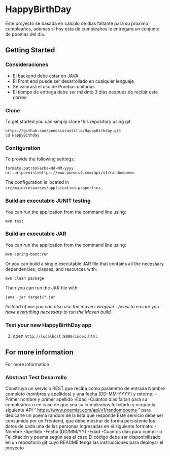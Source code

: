# HappyBirthDay

Este proyecto se basada en calculo de dias faltante para su proximo cumpleaños, 
ademas si hoy esta de cumpleaños le entregara un conjunto de poemas del dia.

## Getting Started

### Consideraciones

* El backend debe estar en JAVA
* El Front end puede ser desarrollado en cualquier lenguaje
* Se valorará el uso de Pruebas unitarias
* El tiempo de entrega debe ser máximo 3 días después de recibir este correo

### Clone

To get started you can simply clone this repository using git:

``` 
https://github.com/genesiscastillo/HappyBithday.git
cd HappyBithday
```

### Configuration

To provide the following settings:

``` 
formato.patronFecha=dd-MM-yyyy
url.urlpoemist=https://www.poemist.com/api/v1/randompoems
```

The configuration is located in `src/main/resources/applsication.properties` .

### Build an executable JUNIT testing

You can run the application from the command line using:

``` 
mvn test
```

### Build an executable JAR

You can run the application from the command line using:

``` 
mvn spring-boot:run
```

Or you can build a single executable JAR file that contains all the necessary dependencies, classes, and resources with:

``` 
mvn clean package
```

Then you can run the JAR file with:

``` 
java -jar target/*.jar
```

*Instead of `mvn` you can also use the maven-wrapper `./mvnw` to ensure you have everything necessary to run the Maven build.*

### Test your new HappyBirthDay app

1. open `http://localhost:8080/index.html` 

## For more information

For more information .

[1]: https://www.tutorialspoint.com/spring_boot/index.htm
[2]: https://www.baeldung.com/java-date-difference
[3]: https://www.tutorialspoint.com/spring_boot/spring_boot_rest_controller_unit_test.htm
[4]: https://www.baeldung.com/maven-wrapper

### Abstract Test Desarrollo

Construya un servicio REST que reciba como parámetro de entrada Nombre completo
(nombres y apellidos) y una fecha (DD-MM-YYYY) y retorne:
-Primer nombre y primer apellido
-Edad
-Cuántos días faltan para su cumpleaños o en caso de que sea su cumpleaños
felicitarlo y ocupar la siguiente API “ https://www.poemist.com/api/v1/randompoems ” para
dedicarle un poema random de la lista que responde
Este servicio debe ser consumido por un Frontend, que debe mostrar de forma persistente
los datos de cada una de las personas ingresadas en el siguiente formato:
-Nombre
-Apellido
-Fecha (DD/MM/YY)
-Edad
-Cuantos días para cumplir o Felicitación y poema según sea el caso
El código debe ser disponibilizado en un repositorio git cuyo README tenga las
instrucciones para deployar el proyecto
